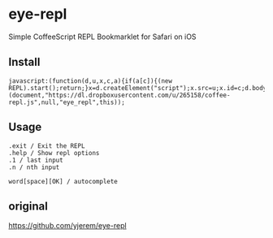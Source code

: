 # eye-repl

Simple CoffeeScript REPL Bookmarklet for Safari on iOS


## Install

    javascript:(function(d,u,x,c,a){if(a[c]){(new REPL).start();return;}x=d.createElement("script");x.src=u;x.id=c;d.body.appendChild(x);}(document,"https://dl.dropboxusercontent.com/u/265158/coffee-repl.js",null,"eye_repl",this));

## Usage

    .exit / Exit the REPL
    .help / Show repl options
    .1 / last input
    .n / nth input

    word[space][OK] / autocomplete 

## original

https://github.com/yjerem/eye-repl